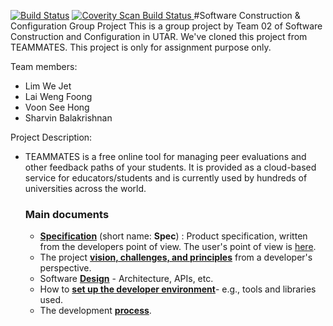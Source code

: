 [![Build Status](https://travis-ci.org/sharvinbala/SCC.-2016.05-Team-02.svg?branch=master)](https://travis-ci.org/sharvinbala/SCC.-2016.05-Team-02)
<a href="https://scan.coverity.com/projects/sharvinbala-scc-2016-05-team-02">
  <img alt="Coverity Scan Build Status"
       src="https://scan.coverity.com/projects/9965/badge.svg"/>
</a>
#Software Construction & Configuration Group Project
This is a group project by Team 02 of Software Construction and Configuration in UTAR. We've cloned this project from TEAMMATES.
This project is only for assignment purpose only.

Team members:
- Lim We Jet
- Lai Weng Foong
- Voon See Hong
- Sharvin Balakrishnan

Project Description:
- TEAMMATES is a free online tool for managing peer evaluations and other feedback paths of your students.
  It is provided as a cloud-based service for educators/students and is currently used by hundreds of universities across the world.

  ### Main documents
    * [**Specification**](https://docs.google.com/document/d/1hjQQHYM3YId0EUSrGnJWG5AeFpDD_G7xg_d--7jg3vU/pub?embedded=true)
      (short name: **Spec**) : Product specification, written from the developers
      point of view. The user's point of view is [here](http://teammatesv4.appspot.com/features.jsp).
    * The project [**vision, challenges, and principles**](/devdocs/overview.md) from a developer's perspective.
    * Software [**Design**](/devdocs/design.md) - Architecture, APIs, etc.
    * How to [**set up the developer environment**](/devdocs/settingUp.md)- e.g., tools and libraries used.
    * The development [**process**](/devdocs/process.md).
